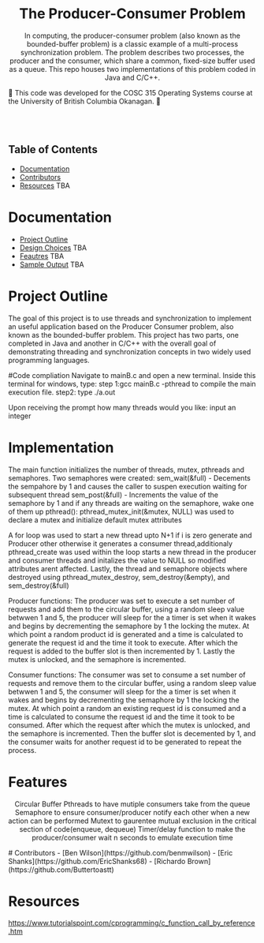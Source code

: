<h1 align="center">
  The Producer-Consumer Problem
</h1>
<p align="center">
  
</p>

<p align="center">
In computing, the producer-consumer problem (also known as the bounded-buffer problem) is a classic example of a multi-process synchronization problem. The problem describes two processes, the producer and the consumer, which share a common, fixed-size buffer used as a queue. This repo houses two implementations of this problem coded in Java and C/C++.
  
</p> 

<p align="left">
  🚧
 This code was developed for the COSC 315 Operating Systems course at the University of British Columbia Okanagan.
  🚧
</p>

<br><br>

## Table of Contents

- [Documentation](#documentation)
- [Contributors](#contributors)
- [Resources](#resources) TBA



# Documentation
 - [Project Outline](#project-outline)
 - [Design Choices](#design-choices) TBA
 - [Feautres](#features) TBA
 - [Sample Output](/sampleoutputs.txt) TBA
 
 
# Project Outline

The goal of this project is to use threads and synchronization to implement an
useful application based on the Producer Consumer problem, also known as the bounded-buffer problem.
This project has two parts, one completed in Java and another in C/C++
with the overall goal of demonstrating threading and synchronization
concepts in two widely used programming languages.

#Code compliation
Navigate to mainB.c and open a new terminal. Inside this terminal for windows, type:
step 1:gcc mainB.c -pthread to compile the main execution file.
step2: type ./a.out

Upon receiving the prompt how many threads would you like: 
input an integer

# Implementation

The main function initializes the number of threads, mutex, pthreads and semaphores.
Two semaphores were created:
  sem_wait(&full) - Decements the sempahore by 1 and causes the caller to suspen execution waiting for subsequent thread
  sem_post(&full) - Increments the value of the semaphore by 1 and if any threads are waiting on the semaphore, wake one of them up
pthread(): 
  pthread_mutex_init(&mutex, NULL) was used to declare a mutex and initialize default mutex attributes 

A for loop was used to start a new thread upto N+1 if i is zero generate and Producer other otherwise it generates a consumer thread,additionaly pthread_create was used within the loop starts a new thread in the producer and consumer threads and initalizes the value to NULL so modified attributes arent affected.
Lastly, the thread and semaphore objects where destroyed using pthread_mutex_destroy, sem_destroy(&empty), and sem_destroy(&full)
 
Producer functions:
The producer was set to execute a set number of requests and add them to the circular buffer, using a random sleep value betwwen 1 and 5, the producer will sleep for the a timer is set when it wakes and begins by decrementing the semaphore by 1 the locking the mutex. At which point a random product id is generated and a time is calculated to generate the request id and the time it took to execute. After which the request is added to the buffer slot is then incremented by 1. Lastly the mutex is unlocked, and the semaphore is incremented.

 

Consumer functions: 
The consumer was set to consume a set number of requests and remove them to the circular buffer, using a random sleep value betwwen 1 and 5, the consumer will sleep for the a timer is set when it wakes and begins by decrementing the semaphore by 1 the locking the mutex. At which point a random an existing request id is consumed and a time is calculated to consume the request id and the time it took to be consumed. After which the request after which the mutex is unlocked, and the semaphore is incremented. Then the buffer slot is decemented by 1, and the consumer waits for another request id to be generated to repeat the process.


# Features


<p align="center">
Circular Buffer
Pthreads to have mutiple consumers take from the queue
Semaphore to ensure consumer/producer notify each other when a new action can be performed
Mutext to gaurentee mutual exclusion in the critical section of code(enqueue, dequeue)
Timer/delay function to make the producer/consumer wait n seconds to emulate execution time
  </p>
# Contributors
 - [Ben Wilson](https://github.com/benmwilson)
 - [Eric Shanks](https://github.com/EricShanks68)
 - [Richardo Brown](https://github.com/Buttertoastt)

# Resources
https://www.tutorialspoint.com/cprogramming/c_function_call_by_reference.htm
